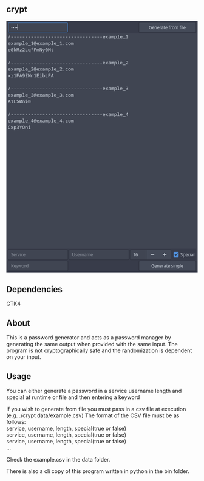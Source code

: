 ## crypt  
![screenshot.png](https://github.com/aussie114/crypt/blob/master/data/screenshot.png)  

## Dependencies  
GTK4

## About  
This is a password generator and acts as a password manager by generating the same output when provided with the same input.
The program is not cryptographically safe and the randomization is dependent on your input.  

## Usage  
You can either generate a password in a service username length and special at runtime or file and then entering a keyword  

If you wish to generate from file you must pass in a csv file at execution (e.g. ./crypt data/example.csv) The format of the CSV file must be as follows:  
service, username, length, special(true or false)  
service, username, length, special(true or false)  
service, username, length, special(true or false)  
...  

Check the example.csv in the data folder.  

There is also a cli copy of this program written in python in the bin folder.
